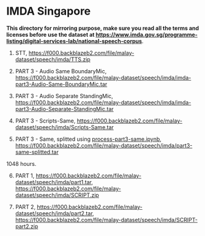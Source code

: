 # IMDA Singapore

**This directory for mirroring purpose, make sure you read all the terms and licenses before use the dataset at https://www.imda.gov.sg/programme-listing/digital-services-lab/national-speech-corpus**.

1. STT, https://f000.backblazeb2.com/file/malay-dataset/speech/imda/TTS.zip

2. PART 3 - Audio Same BoundaryMic, https://f000.backblazeb2.com/file/malay-dataset/speech/imda/imda-part3-Audio-Same-BoundaryMic.tar

3. PART 3 - Audio Separate StandingMic, https://f000.backblazeb2.com/file/malay-dataset/speech/imda/imda-part3-Audio-Separate-StandingMic.tar

4. PART 3 - Scripts-Same, https://f000.backblazeb2.com/file/malay-dataset/speech/imda/Scripts-Same.tar

5. PART 3 - Same, splitted using [process-part3-same.ipynb](process-part3-same.ipynb), https://f000.backblazeb2.com/file/malay-dataset/speech/imda/part3-same-splitted.tar

1048 hours.

6. PART 1, https://f000.backblazeb2.com/file/malay-dataset/speech/imda/part1.tar, https://f000.backblazeb2.com/file/malay-dataset/speech/imda/SCRIPT.zip

7. PART 2, https://f000.backblazeb2.com/file/malay-dataset/speech/imda/part2.tar, https://f000.backblazeb2.com/file/malay-dataset/speech/imda/SCRIPT-part2.zip